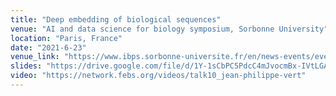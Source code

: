 ```yaml
---
title: "Deep embedding of biological sequences"
venue: "AI and data science for biology symposium, Sorbonne University"
location: "Paris, France"
date: "2021-6-23"
venue_link: "https://www.ibps.sorbonne-universite.fr/en/news-events/events/mini-symposium-ai-data-science-biology"
slides: "https://drive.google.com/file/d/1Y-1sCbPC5PdcC4mJvocmBx-IVtLGAgSe/view?usp=sharing"
video: "https://network.febs.org/videos/talk10_jean-philippe-vert"
---
```

